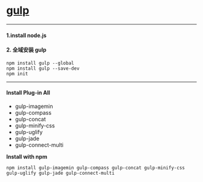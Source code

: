 # [gulp](https://github.com/wearefractal/gulp)
-----
#### 1.install node.js
#### 2. 全域安装 gulp
```
npm install gulp --global
npm install gulp --save-dev
npm init
```


-----

#### Install Plug-in All

- gulp-imagemin
- gulp-compass
- gulp-concat
- gulp-minify-css
- gulp-uglify
- gulp-jade
- gulp-connect-multi



**Install with npm**
```
npm install gulp-imagemin gulp-compass gulp-concat gulp-minify-css gulp-uglify gulp-jade gulp-connect-multi
```
